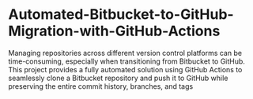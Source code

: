 # Automated-Bitbucket-to-GitHub-Migration-with-GitHub-Actions
Managing repositories across different version control platforms can be time-consuming, especially when transitioning from Bitbucket to GitHub. This project provides a fully automated solution using GitHub Actions to seamlessly clone a Bitbucket repository and push it to GitHub while preserving the entire commit history, branches, and tags
